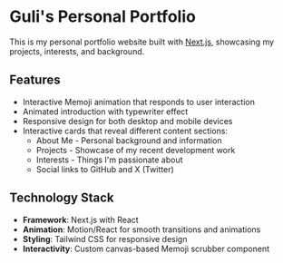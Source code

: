 # Guli's Personal Portfolio

This is my personal portfolio website built with [Next.js](https://nextjs.org), showcasing my projects, interests, and background.

## Features

- Interactive Memoji animation that responds to user interaction
- Animated introduction with typewriter effect
- Responsive design for both desktop and mobile devices
- Interactive cards that reveal different content sections:
  - About Me - Personal background and information
  - Projects - Showcase of my recent development work
  - Interests - Things I'm passionate about
  - Social links to GitHub and X (Twitter)

## Technology Stack

- **Framework**: Next.js with React
- **Animation**: Motion/React for smooth transitions and animations
- **Styling**: Tailwind CSS for responsive design
- **Interactivity**: Custom canvas-based Memoji scrubber component
